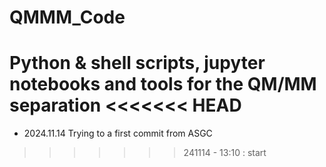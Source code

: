 # QMMM_Code
Python &amp; shell scripts, jupyter notebooks and tools for the QM/MM separation
<<<<<<< HEAD
=======
- 2024.11.14 Trying to a first commit from ASGC
>>>>>>> 241114 - 13:10 : start
